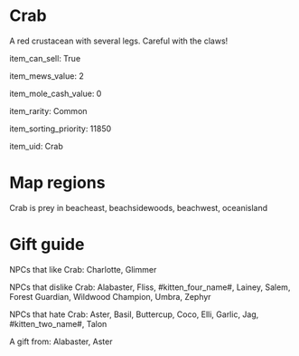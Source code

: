 # Crab

A red crustacean with several legs. Careful with the claws!

item_can_sell: True

item_mews_value: 2

item_mole_cash_value: 0

item_rarity: Common

item_sorting_priority: 11850

item_uid: Crab

# Map regions

Crab is prey in beacheast, beachsidewoods, beachwest, oceanisland

# Gift guide

NPCs that like Crab: Charlotte, Glimmer

NPCs that dislike Crab: Alabaster, Fliss, #kitten_four_name#, Lainey, Salem, Forest Guardian, Wildwood Champion, Umbra, Zephyr

NPCs that hate Crab: Aster, Basil, Buttercup, Coco, Elli, Garlic, Jag, #kitten_two_name#, Talon

A gift from: Alabaster, Aster